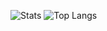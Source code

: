![Stats](https://github-readme-stats.vercel.app/api?username=onran0&show_icons=true&theme=merko&rank_icon=github)
![Top Langs](https://github-readme-stats.vercel.app/api/top-langs/?username=onran0&theme=merko&layout=donut-vertical)
